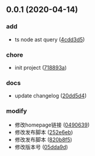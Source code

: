 ## 0.0.1 (2020-04-14)


### add

* ts node ast query ([4cdd3d5](https://github.com/chenshengshui/typescriptQuery/commit/4cdd3d5ce979eb80969fd85c7b25bd72be435818))

### chore

* init project ([718893a](https://github.com/chenshengshui/typescriptQuery/commit/718893af80e5e2f3d448bed6f31a577af2fbbf27))

### docs

* update changelog ([20dd5d4](https://github.com/chenshengshui/typescriptQuery/commit/20dd5d45607bf567cc2e4901dbcc9eda9504a2d9))

### modify

* 修改homepage链接 ([0490639](https://github.com/chenshengshui/typescriptQuery/commit/04906394e68e995aa2b2c80837c30c45af33d627))
* 修改发布脚本 ([252e6eb](https://github.com/chenshengshui/typescriptQuery/commit/252e6ebaffea3becf5349d50695aa89b9b5a4992))
* 修改发布脚本 ([820b8f5](https://github.com/chenshengshui/typescriptQuery/commit/820b8f5cc59e6b790edff96c8481da858dbf2c73))
* 修改版本号 ([05dda9d](https://github.com/chenshengshui/typescriptQuery/commit/05dda9dd99dc827796eb1e8a43f66391a5006888))



